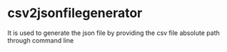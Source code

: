 # csv2jsonfilegenerator
It is used to generate the json file by providing the csv file absolute path through command line
